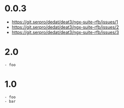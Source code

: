 
# 0.0.3
- https://git.serpro/dedat/deat3/ngx-suite-rfb/issues/1
- https://git.serpro/dedat/deat3/ngx-suite-rfb/issues/2
- https://git.serpro/dedat/deat3/ngx-suite-rfb/issues/3
# 2.0
    - foo
    
# 1.0
    - foo
    - bar
    
